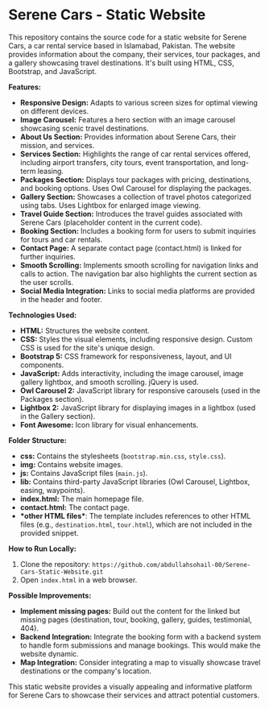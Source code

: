 # Serene Cars - Static Website

This repository contains the source code for a static website for Serene Cars, a car rental service based in Islamabad, Pakistan. The website provides information about the company, their services, tour packages, and a gallery showcasing travel destinations. It's built using HTML, CSS, Bootstrap, and JavaScript.

**Features:**

* **Responsive Design:** Adapts to various screen sizes for optimal viewing on different devices.
* **Image Carousel:**  Features a hero section with an image carousel showcasing scenic travel destinations.
* **About Us Section:** Provides information about Serene Cars, their mission, and services.
* **Services Section:**  Highlights the range of car rental services offered, including airport transfers, city tours, event transportation, and long-term leasing.
* **Packages Section:** Displays tour packages with pricing, destinations, and booking options.  Uses Owl Carousel for displaying the packages.
* **Gallery Section:** Showcases a collection of travel photos categorized using tabs.  Uses Lightbox for enlarged image viewing.
* **Travel Guide Section:** Introduces the travel guides associated with Serene Cars (placeholder content in the current code).
* **Booking Section:** Includes a booking form for users to submit inquiries for tours and car rentals.
* **Contact Page:** A separate contact page (contact.html) is linked for further inquiries.
* **Smooth Scrolling:** Implements smooth scrolling for navigation links and calls to action.  The navigation bar also highlights the current section as the user scrolls.
* **Social Media Integration:**  Links to social media platforms are provided in the header and footer.

**Technologies Used:**

* **HTML:**  Structures the website content.
* **CSS:**  Styles the visual elements, including responsive design.  Custom CSS is used for the site's unique design.
* **Bootstrap 5:**  CSS framework for responsiveness, layout, and UI components.
* **JavaScript:**  Adds interactivity, including the image carousel, image gallery lightbox, and smooth scrolling.  jQuery is used.
* **Owl Carousel 2:**  JavaScript library for responsive carousels (used in the Packages section).
* **Lightbox 2:**  JavaScript library for displaying images in a lightbox (used in the Gallery section).
* **Font Awesome:**  Icon library for visual enhancements.


**Folder Structure:**

* **css:** Contains the stylesheets (`bootstrap.min.css`, `style.css`).
* **img:** Contains website images.
* **js:** Contains JavaScript files (`main.js`).
* **lib:** Contains third-party JavaScript libraries (Owl Carousel, Lightbox, easing, waypoints).
* **index.html:** The main homepage file.
* **contact.html:** The contact page.
* **\*other HTML files\***: The template includes references to other HTML files (e.g., `destination.html`, `tour.html`), which are not included in the provided snippet.



**How to Run Locally:**

1. Clone the repository: `https://github.com/abdullahsohail-00/Serene-Cars-Static-Website.git`
2. Open `index.html` in a web browser.

**Possible Improvements:**

* **Implement missing pages:** Build out the content for the linked but missing pages (destination, tour, booking, gallery, guides, testimonial, 404).
* **Backend Integration:** Integrate the booking form with a backend system to handle form submissions and manage bookings.  This would make the website dynamic.
* **Map Integration:** Consider integrating a map to visually showcase travel destinations or the company's location.


This static website provides a visually appealing and informative platform for Serene Cars to showcase their services and attract potential customers.
